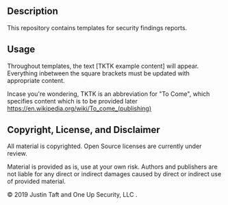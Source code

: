 ## Description

This repository contains templates for security findings reports. 


## Usage

Throughout templates, the text [TKTK example content]  will appear. Everything inbetween the square brackets must be updated with appropriate content. 

Incase you're wondering, TKTK is an abbreviation for "To Come", which specifies content which is to be provided later
https://en.wikipedia.org/wiki/To_come_(publishing)

## Copyright, License, and Disclaimer

All material is copyrighted.  Open Source licenses are currently under review. 

Material is provided as is, use at your own risk. Authors and publishers are not liable for any direct or indirect damages caused by direct or indirect use of provided material.

© 2019 Justin Taft and One Up Security, LLC .
